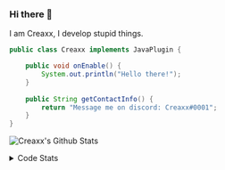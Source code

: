 ### Hi there 👋

I am Creaxx, I develop stupid things. 

```java
public class Creaxx implements JavaPlugin {

    public void onEnable() {
        System.out.println("Hello there!");
    }
    
    public String getContactInfo() {
        return "Message me on discord: Creaxx#0001";
    }
}
```

![Creaxx's Github Stats](https://github-readme-stats.vercel.app/api?username=CreaxxOG&show_icons=true&theme=dark&count_private=true)

<details>
  <summary>Code Stats</summary>

<!--START_SECTION:waka-->
![Code Time](http://img.shields.io/badge/Code%20Time-1%2C087%20hrs%2044%20mins-blue)

![Lines of code](https://img.shields.io/badge/From%20Hello%20World%20I%27ve%20Written-169%20lines%20of%20code-blue)

**🐱 My GitHub Data** 

> 🏆 289 Contributions in the Year 2023
 > 
> 📦 66.2 kB Used in GitHub's Storage 
 > 
> 🚫 Not Opted to Hire
 > 
> 📜 4 Public Repositories 
 > 
> 🔑 2 Private Repositories  
 > 
**I'm an Early 🐤** 

```text
🌞 Morning    76 commits     ██░░░░░░░░░░░░░░░░░░░░░░░   7.99% 
🌆 Daytime    468 commits    ████████████░░░░░░░░░░░░░   49.21% 
🌃 Evening    389 commits    ██████████░░░░░░░░░░░░░░░   40.9% 
🌙 Night      18 commits     ░░░░░░░░░░░░░░░░░░░░░░░░░   1.89%

```
📅 **I'm Most Productive on Saturday** 

```text
Monday       84 commits     ██░░░░░░░░░░░░░░░░░░░░░░░   8.83% 
Tuesday      154 commits    ████░░░░░░░░░░░░░░░░░░░░░   16.19% 
Wednesday    98 commits     ██░░░░░░░░░░░░░░░░░░░░░░░   10.3% 
Thursday     123 commits    ███░░░░░░░░░░░░░░░░░░░░░░   12.93% 
Friday       111 commits    ███░░░░░░░░░░░░░░░░░░░░░░   11.67% 
Saturday     258 commits    ██████░░░░░░░░░░░░░░░░░░░   27.13% 
Sunday       123 commits    ███░░░░░░░░░░░░░░░░░░░░░░   12.93%

```


📊 **This Week I Spent My Time On** 

```text
💬 Programming Languages: 
No Activity Tracked This Week

🔥 Editors: 
No Activity Tracked This Week

```

**I Mostly Code in Java** 

```text
Java                     14 repos            ████████████████░░░░░░░░░   66.67% 
Kotlin                   6 repos             ███████░░░░░░░░░░░░░░░░░░   28.57% 
EJS                      1 repo              █░░░░░░░░░░░░░░░░░░░░░░░░   4.76%

```



 Last Updated on 27/01/2023 06:26:31 UTC
<!--END_SECTION:waka-->
</details>
